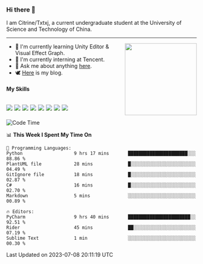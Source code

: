 ### Hi there 👋

I am Citrine/Txtxj, a current undergraduate student at the University of Science and Technology of China.

---

<img align="right" height="190" src="http://github-profile-summary-cards.vercel.app/api/cards/stats?username=txtxj&theme=vue">

- 🌱 I'm currently learning Unity Editor & Visual Effect Graph.
- 🐶 I'm currently interning at Tencent.
- 💬 Ask me about anything [here](https://github.com/txtxj/txtxj/issues).
- 🕊️ [Here](https://txtxj.top) is my blog.

#### My Skills

![](https://img.shields.io/badge/C%23-239120?logo=csharp&logoColor=fff)
![](https://img.shields.io/badge/Unity-000000?logo=unity&logoColor=fff)
![](https://img.shields.io/badge/Python-3e74a2?logo=python&logoColor=fff)
![](https://img.shields.io/badge/C++-65318e?logo=cplusplus&logoColor=fff)
![](https://img.shields.io/badge/C-5654a2?logo=c&logoColor=fff)
![](https://img.shields.io/badge/Blender-f5792a?logo=blender&logoColor=fff)
![](https://img.shields.io/badge/MS%20SQL-cc2927?logo=microsoftsqlserver&logoColor=fff)
![](https://img.shields.io/badge/My%20SQL-4479a1?logo=mysql&logoColor=fff)
---

<!--START_SECTION:waka-->
![Code Time](http://img.shields.io/badge/Code%20Time-1%2C092%20hrs%2035%20mins-blue)

📊 **This Week I Spent My Time On** 

```text
💬 Programming Languages: 
Python                   9 hrs 17 mins       ██████████████████████░░░   88.86 % 
PlantUML file            28 mins             █░░░░░░░░░░░░░░░░░░░░░░░░   04.49 % 
GitIgnore file           18 mins             █░░░░░░░░░░░░░░░░░░░░░░░░   02.87 % 
C#                       16 mins             █░░░░░░░░░░░░░░░░░░░░░░░░   02.70 % 
Markdown                 5 mins              ░░░░░░░░░░░░░░░░░░░░░░░░░   00.89 % 

🔥 Editors: 
PyCharm                  9 hrs 40 mins       ███████████████████████░░   92.51 % 
Rider                    45 mins             ██░░░░░░░░░░░░░░░░░░░░░░░   07.19 % 
Sublime Text             1 min               ░░░░░░░░░░░░░░░░░░░░░░░░░   00.30 % 
```


 Last Updated on 2023-07-08 20:11:19 UTC
<!--END_SECTION:waka-->

